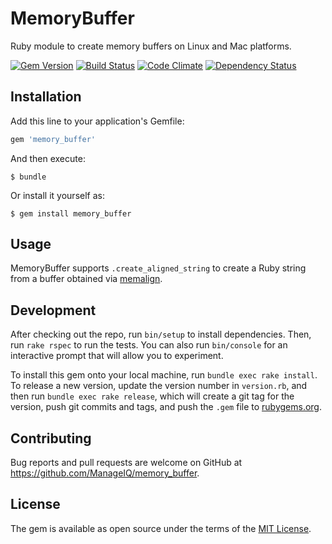 # MemoryBuffer

Ruby module to create memory buffers on Linux and Mac platforms.

[![Gem Version](https://badge.fury.io/rb/memory_buffer.svg)](http://badge.fury.io/rb/memory_buffer)
[![Build Status](https://travis-ci.org/ManageIQ/memory_buffer.svg)](https://travis-ci.org/ManageIQ/memory_buffer)
[![Code Climate](http://img.shields.io/codeclimate/github/ManageIQ/memory_buffer.svg)](https://codeclimate.com/github/ManageIQ/memory_buffer)
[![Dependency Status](https://gemnasium.com/ManageIQ/memory_buffer.svg)](https://gemnasium.com/ManageIQ/memory_buffer)

## Installation

Add this line to your application's Gemfile:

```ruby
gem 'memory_buffer'
```

And then execute:

    $ bundle

Or install it yourself as:

    $ gem install memory_buffer

## Usage

MemoryBuffer supports `.create_aligned_string` to create a Ruby string from a buffer obtained via [memalign](http://linux.die.net/man/3/memalign).

## Development

After checking out the repo, run `bin/setup` to install dependencies. Then, run `rake rspec` to run the tests. You can also run `bin/console` for an interactive prompt that will allow you to experiment.

To install this gem onto your local machine, run `bundle exec rake install`. To release a new version, update the version number in `version.rb`, and then run `bundle exec rake release`, which will create a git tag for the version, push git commits and tags, and push the `.gem` file to [rubygems.org](https://rubygems.org).

## Contributing

Bug reports and pull requests are welcome on GitHub at https://github.com/ManageIQ/memory_buffer.

## License

The gem is available as open source under the terms of the [MIT License](http://opensource.org/licenses/MIT).

